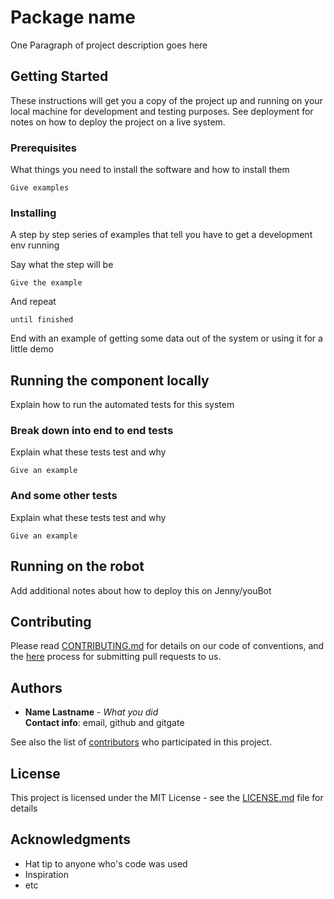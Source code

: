 # Package name

One Paragraph of project description goes here

## Getting Started

These instructions will get you a copy of the project up and running on your local machine for development and testing purposes. See deployment for notes on how to deploy the project on a live system.

### Prerequisites

What things you need to install the software and how to install them

```
Give examples
```

### Installing

A step by step series of examples that tell you have to get a development env running

Say what the step will be

```
Give the example
```

And repeat

```
until finished
```

End with an example of getting some data out of the system or using it for a little demo

## Running the component locally

Explain how to run the automated tests for this system

### Break down into end to end tests

Explain what these tests test and why

```
Give an example
```

### And some other tests

Explain what these tests test and why

```
Give an example
```

## Running on the robot

Add additional notes about how to deploy this on Jenny/youBot

## Contributing

Please read [CONTRIBUTING.md](CONTRIBUTING.md) for details on our code of conventions, and the [here]() process for submitting pull requests to us.

## Authors

* **Name Lastname** - *What you did* <br/>
  **Contact info**: email, github and gitgate


See also the list of [contributors](https://github.com/your/project/contributors) who participated in this project.

## License

This project is licensed under the MIT License - see the [LICENSE.md](LICENSE.md) file for details

## Acknowledgments

* Hat tip to anyone who's code was used
* Inspiration
* etc
